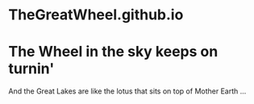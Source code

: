 # TheGreatWheel.github.io

# The Wheel in the sky keeps on turnin'

  And the Great Lakes are like the lotus that sits on top of Mother Earth ...
